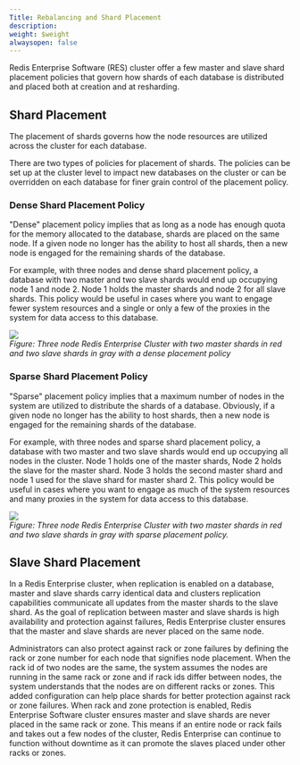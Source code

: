```yaml
---
Title: Rebalancing and Shard Placement
description: 
weight: $weight
alwaysopen: false
---
```

Redis Enterprise Software (RES) cluster offer a few master and slave
shard placement policies that govern how shards of each database is
distributed and placed both at creation and at resharding.

Shard Placement
---------------

The placement of shards governs how the node resources are utilized
across the cluster for each database.

There are two types of policies for placement of shards. The policies
can be set up at the cluster level to impact new databases on the
cluster or can be overridden on each database for finer grain control of
the placement policy.

### Dense Shard Placement Policy

"Dense" placement policy implies that as long as a node has enough quota
for the memory allocated to the database, shards are placed on the same
node. If a given node no longer has the ability to host all shards, then
a new node is engaged for the remaining shards of the database.

For example, with three nodes and dense shard placement policy, a
database with two master and two slave shards would end up occupying
node 1 and node 2. Node 1 holds the master shards and node 2 for all
slave shards. This policy would be useful in cases where you want to
engage fewer system resources and a single or only a few of the proxies
in the system for data access to this database.

![](/images/rs/dense_placement_1-1.png?width=550&height=463)\
*Figure: Three node Redis Enterprise Cluster with two master shards in
red\
and two slave shards in gray with a dense placement policy*

### Sparse Shard Placement Policy

"Sparse" placement policy implies that a maximum number of nodes in the
system are utilized to distribute the shards of a database. Obviously,
if a given node no longer has the ability to host shards, then a new
node is engaged for the remaining shards of the database.

For example, with three nodes and sparse shard placement policy, a
database with two master and two slave shards would end up occupying all
nodes in the cluster. Node 1 holds one of the master shards, Node 2
holds the slave for the master shard. Node 3 holds the second master
shard and node 1 used for the slave shard for master shard 2. This
policy would be useful in cases where you want to engage as much of the
system resources and many proxies in the system for data access to this
database.

![](/images/rs/sparse_placement_1-1.png?width=555&height=474)\
*Figure: Three node Redis Enterprise Cluster with two master shards in
red\
and two slave shards in gray with sparse placement policy.*

Slave Shard Placement
---------------------

In a Redis Enterprise cluster, when replication is enabled on a
database, master and slave shards carry identical data and clusters
replication capabilities communicate all updates from the master shards
to the slave shard. As the goal of replication between master and slave
shards is high availability and protection against failures, Redis
Enterprise cluster ensures that the master and slave shards are never
placed on the same node.

Administrators can also protect against rack or zone failures by
defining the rack or zone number for each node that signifies node
placement. When the rack id of two nodes are the same, the system
assumes the nodes are running in the same rack or zone and if rack ids
differ between nodes, the system understands that the nodes are on
different racks or zones. This added configuration can help place shards
for better protection against rack or zone failures. When rack and zone
protection is enabled, Redis Enterprise Software cluster ensures master
and slave shards are never placed in the same rack or zone. This means
if an entire node or rack fails and takes out a few nodes of the
cluster, Redis Enterprise can continue to function without downtime as
it can promote the slaves placed under other racks or zones.
